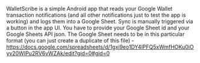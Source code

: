 WalletScribe is a simple Android app that reads your Google Wallet transaction notifications (and all other notifications just to test the app is working) and logs them into a Google Sheet.
Sync is manually triggered via a button in the app UI.
You have to provide your Google Sheet id and your Google Sheets API json. 
The Google Sheet needs to be in this particular format (you can just create a duplicate of this file) - https://docs.google.com/spreadsheets/d/1gxi9eo1DY4lPFQ5xWmfHOKu0iOyv20WIPu2RV6vWZAk/edit?gid=0#gid=0
